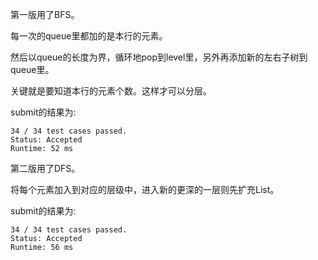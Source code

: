 第一版用了BFS。

每一次的queue里都加的是本行的元素。

然后以queue的长度为界，循环地pop到level里，另外再添加新的左右子树到queue里。

关键就是要知道本行的元素个数。这样才可以分层。

submit的结果为:
```
34 / 34 test cases passed.
Status: Accepted
Runtime: 52 ms
```

第二版用了DFS。

将每个元素加入到对应的层级中，进入新的更深的一层则先扩充List。

submit的结果为:
```
34 / 34 test cases passed.
Status: Accepted
Runtime: 56 ms
```
